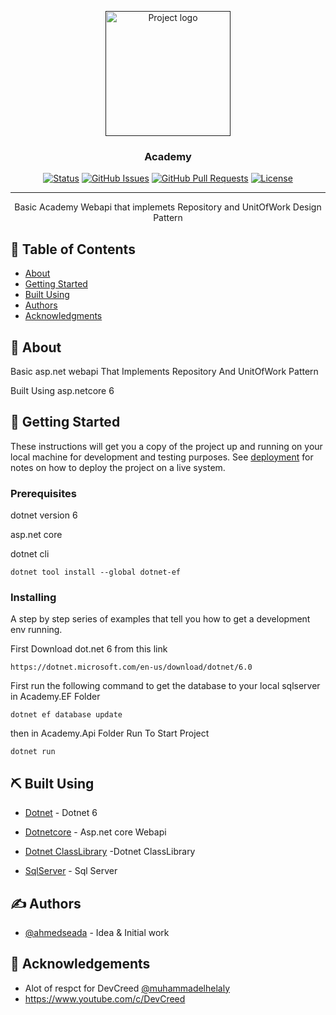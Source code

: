 <p align="center">
  <a href="" rel="noopener">
 <img width=200px height=200px src="https://upload.wikimedia.org/wikipedia/commons/thumb/e/ee/.NET_Core_Logo.svg/1200px-.NET_Core_Logo.svg.png" alt="Project logo"></a>
</p>

<h3 align="center">Academy</h3>

<div align="center">

[![Status](https://img.shields.io/badge/status-active-success.svg)]()
[![GitHub Issues](https://img.shields.io/github/issues/kylelobo/The-Documentation-Compendium.svg)](https://github.com/ahmedseada/Academy/issues)
[![GitHub Pull Requests](https://img.shields.io/github/issues-pr/kylelobo/The-Documentation-Compendium.svg)](https://github.com/ahmedseada/Academy/pulls)
[![License](https://img.shields.io/badge/license-MIT-blue.svg)](/LICENSE)

</div>

---

<p align="center"> Basic Academy Webapi that implemets Repository and UnitOfWork Design Pattern 
    <br> 
</p>

## 📝 Table of Contents

- [About](#about)
- [Getting Started](#getting_started)
- [Built Using](#built_using)
- [Authors](#authors)
- [Acknowledgments](#acknowledgement)

## 🧐 About <a name = "about"></a>

 <p> Basic asp.net webapi  That Implements Repository And UnitOfWork Pattern </p>
 <p> Built Using asp.netcore 6 </p>

## 🏁 Getting Started <a name = "getting_started"></a>

These instructions will get you a copy of the project up and running on your local machine for development and testing purposes. See [deployment](#deployment) for notes on how to deploy the project on a live system.

### Prerequisites

<p> dotnet version 6  </p>
<p> asp.net core   </p>
<p> dotnet cli   </p>

```
dotnet tool install --global dotnet-ef
```

### Installing

A step by step series of examples that tell you how to get a development env running.

First Download dot.net 6 from this link

```
https://dotnet.microsoft.com/en-us/download/dotnet/6.0
```

First run the following command to get the database to your local sqlserver  in Academy.EF Folder

```
dotnet ef database update 
```

then in Academy.Api Folder Run  To Start Project
```
dotnet run
```





 

## ⛏️ Built Using <a name = "built_using"></a>

- [Dotnet](https://dotnet.microsoft.com/en-us/download/dotnet/6.0) - Dotnet 6
- [Dotnetcore](https://docs.microsoft.com/en-us/aspnet/core/?WT.mc_id=dotnet-35129-website&view=aspnetcore-6.0) - Asp.net core Webapi
- [Dotnet ClassLibrary](https://docs.microsoft.com/en-us/aspnet/core/?WT.mc_id=dotnet-35129-website&view=aspnetcore-6.0) -Dotnet ClassLibrary

- [SqlServer](https://www.microsoft.com/en-us/sql-server/sql-server-downloads) - Sql Server

## ✍️ Authors <a name = "authors"></a>

- [@ahmedseada](https://github.com/ahmedseada) - Idea & Initial work


## 🎉 Acknowledgements <a name = "acknowledgement"></a>

- Alot of respct for DevCreed   [@muhammadelhelaly](https://github.com/muhammadelhelaly)
- https://www.youtube.com/c/DevCreed

